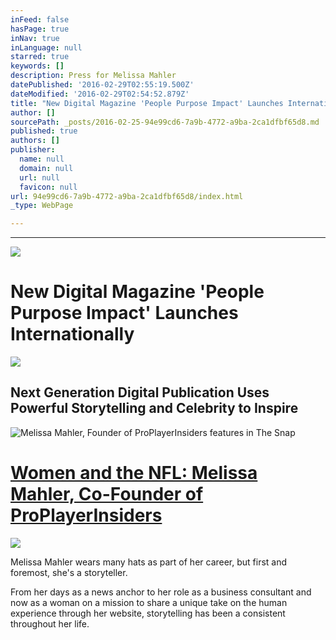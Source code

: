 ```yaml
---
inFeed: false
hasPage: true
inNav: true
inLanguage: null
starred: true
keywords: []
description: Press for Melissa Mahler
datePublished: '2016-02-29T02:55:19.500Z'
dateModified: '2016-02-29T02:54:52.879Z'
title: "New Digital Magazine 'People Purpose Impact' Launches Internationally"
author: []
sourcePath: _posts/2016-02-25-94e99cd6-7a9b-4772-a9ba-2ca1dfbf65d8.md
published: true
authors: []
publisher:
  name: null
  domain: null
  url: null
  favicon: null
url: 94e99cd6-7a9b-4772-a9ba-2ca1dfbf65d8/index.html
_type: WebPage

---
```

****
![](https://the-grid-user-content.s3-us-west-2.amazonaws.com/221a5611-27ea-4906-acdf-a670498ed490.jpg)

# New Digital Magazine 'People Purpose Impact' Launches Internationally
![](https://the-grid-user-content.s3-us-west-2.amazonaws.com/23db7bd4-c7e9-48c7-854b-f7ee25f9186e.jpg)

## Next Generation Digital Publication Uses Powerful Storytelling and Celebrity to Inspire
![Melissa Mahler, Founder of ProPlayerInsiders features in The Snap](https://the-grid-user-content.s3-us-west-2.amazonaws.com/da34f42e-f919-4caa-b0a0-b5e6bf0026d5.png)

# [Women and the NFL: Melissa Mahler, Co-Founder of ProPlayerInsiders][0]
![](https://imgflo.herokuapp.com/graph/vahj1ThiexotieMo/63a74450abe70f33b6af1f5563acdda2/passthrough.png?height=600&input=https%3A%2F%2Fthe-grid-user-content.s3-us-west-2.amazonaws.com%2Fb2369042-ba7c-4451-82dc-6eec421630d3.png)

Melissa Mahler wears many hats as part of her career, but first and foremost, she's a storyteller.

From her days as a news anchor to her role as a business consultant and now as a woman on a mission to share a unique take on the human experience through her website, storytelling has been a consistent throughout her life.

[0]: https://thesnapfootball.wordpress.com/2015/01/08/women-and-the-nfl-melissa-mahler-co-founder-of-proplayerinsiders/
